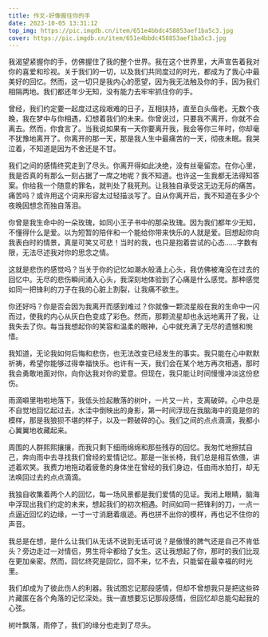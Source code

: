 ```yaml
---
title: 作文-好像握住你的手
date: 2023-10-05 13:31:12
top_img: https://pic.imgdb.cn/item/651e4bbdc458853aef1ba5c3.jpg
cover: https://pic.imgdb.cn/item/651e4bbdc458853aef1ba5c3.jpg
---
```

我渴望紧握你的手，仿佛握住了我的整个世界。我在这个世界里，大声宣告着我对你的喜爱和珍视。关于我们的一切，以及我们共同度过的时光，都成为了我心中最美好的回忆。然而，这一切只是我内心的愿望，因为我无法触及你的手，因为我们相隔两地。我们都还年少无知，没有能力去牢牢抓住你的手。

曾经，我们约定要一起度过这段艰难的日子，互相扶持，直至白头偕老。无数个夜晚，我在梦中与你相遇，幻想着我们的未来。你曾说过，只要我不离开，你就不会离去。然而，你食言了。当我说如果有一天你要离开我，我会等你三年时，你却毫不犹豫地离开了。你离开的那一天，那是我人生中最痛苦的一天，彻夜未眠。我哭泣着，不知道是因为不舍还是不甘。

我们之间的感情终究走到了尽头。你离开得如此决绝，没有丝毫留恋。在你心里，我是否真的有那么一刻占据了一席之地呢？我不知道。也许这一生我都无法得知答案。你给我一个随意的罪名，就判处了我死刑。让我独自承受这无边无际的痛苦。痛苦吗？或许用这个词来形容太过轻描淡写了。自从你离开后，我不知道在多少个夜晚因想念而独自落泪。

你曾是我生命中的一朵玫瑰，如同小王子书中的那朵玫瑰。因为我们都年少无知，不懂得什么是爱。以为短暂的陪伴和一个能给你带来快乐的人就是爱。回想起你向我表白时的情景，真是可笑又可悲！当时的我，也只是抱着尝试的心态......字数有限，无法尽述我对你的思念之情。

这就是悲伤的感觉吗？当关于你的记忆如潮水般涌上心头，我仿佛被淹没在过去的回忆中。无尽的悲伤瞬间涌入心头，我深刻地体验到了心痛是什么感觉。那种感觉如同一把锋利的刀子在我的心脏上割裂，让我痛不欲生。

你还好吗？你是否会因为我离开而感到难过？你就像一颗流星般在我的生命中一闪而过，使我的内心从灰白色变成了彩色。然而，那颗流星却也永远地离开了我，让我失去了你。每当我想起你的笑容和温柔的眼神，心中就充满了无尽的遗憾和惋惜。

我知道，无论我如何后悔和悲伤，也无法改变已经发生的事实。我只能在心中默默祈祷，希望你能够过得幸福快乐。也许有一天，我们会在某个地方再次相遇，那时我会勇敢地面对你，向你达我对你的爱意。但现在，我只能让时间慢慢冲淡这份悲伤。

雨滴噼里啪啦地落下，我低头捡起散落的树叶，一片又一片，支离破碎。心中总是不自觉地回忆起过去，水洼中倒映出的身影，第一时间浮现在我脑海中的竟是你的模样，那是我狼狈不堪的样子，以及一颗破碎的心。我们之间的点点滴滴，我都小心翼翼地收藏起来。

周围的人群熙熙攘攘，而我只剩下细雨绵绵和那些残存的回忆。我匆忙地擦拭自己，奔向雨中去寻找我们曾经的爱情记忆。那是一张长椅，我们总是相互依偎，讲述着欢笑。我费力地拖动着疲惫的身体坐在曾经的我们身边，任由雨水拍打，却无法唤回过去的点点滴滴。

我独自收集着两个人的回忆，每一场风景都是我们爱情的见证。我闭上眼睛，脑海中浮现出我们约定的未来，想起我们的初次相遇。时间如同一把锋利的刀，一点一点逼近回忆的边缘，一寸一寸消磨着痕迹。再也拼不出你的模样，再也记不住你的声音。

我总是在想，是什么让我们从无话不说到无话可说？是傲慢的脾气还是自己不肯低头？旁边走过一对情侣，男生将伞都给了女生。这让我想起了你，那时的我们比现在更加亲密。然而，回忆终究是回忆，回不来，忆不去，只能留在最幸福的时光里。

我们却成为了彼此伤人的利器。我试图忘记那段感情，但却不曾想我只是把这些碎片藏匿在各个角落的记忆深处。我一直想要忘记那段感情，但回忆却总能勾起我的心弦。

树叶飘落，雨停了，我们的缘分也走到了尽头。
